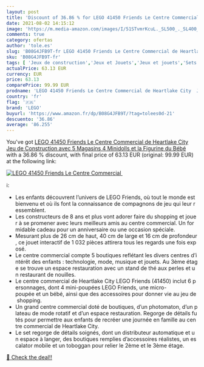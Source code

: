 ```yaml
---
layout: post
title: 'Discount of 36.86 % for LEGO 41450 Friends Le Centre Commercial '
date: 2021-08-02 14:15:12
image: 'https://m.media-amazon.com/images/I/51STvmrKcuL._SL500_._SL400_.jpg'
comments: true
category: ofertas
author: 'tole.es'
slug: 'B08G4JFB9T-fr LEGO 41450 Friends Le Centre Commercial de Heartlake City...'
sku: 'B08G4JFB9T-fr'
tags: [ 'Jeux de construction','Jeux et Jouets','Jeux et jouets','Sets de jeux de construction','lego', ]
actualPrice: 63.13 EUR
currency: EUR
price: 63.13
comparePrice: 99.99 EUR
prodname: 'LEGO 41450 Friends Le Centre Commercial de Heartlake City  Jeu de Construction avec 5 Magasins  4 Minidolls et la Figurine du Bébé'
country: 'fr'
flag: '🇫🇷'
brand: 'LEGO'
buyurl: 'https://www.amazon.fr/dp/B08G4JFB9T/?tag=tolees0d-21'
descuento: '36.86'
average: '86.255'
---
```


You've got [LEGO 41450 Friends Le Centre Commercial de Heartlake City  Jeu de Construction avec 5 Magasins  4 Minidolls et la Figurine du Bébé](https://www.amazon.fr/dp/B08G4JFB9T/?tag=tolees0d-21) with a  36.86 % discount, with final price of 63.13 EUR (original: 99.99 EUR) at the following link:

[![LEGO 41450 Friends Le Centre Commercial ](https://m.media-amazon.com/images/I/51STvmrKcuL._SL500_._SL400_.jpg)](https://www.amazon.fr/dp/B08G4JFB9T/?tag=tolees0d-21)

ℹ️:

- Les enfants découvrent l’univers de LEGO Friends, où tout le monde est bienvenu et où ils font la connaissance de compagnons de jeu qui leur ressemblent.
- Les constructeurs de 8 ans et plus vont adorer faire du shopping et jouer à se promener avec leurs meilleurs amis au centre commercial. Un formidable cadeau pour un anniversaire ou une occasion spéciale.
- Mesurant plus de 26 cm de haut, 40 cm de large et 16 cm de profondeur, ce jouet interactif de 1 032 pièces attirera tous les regards une fois exposé.
- Le centre commercial compte 5 boutiques reflétant les divers centres d’intérêt des enfants : technologie, mode, musique et jouets. Au 3ème étage se trouve un espace restauration avec un stand de thé aux perles et un restaurant de nouilles.
- Le centre commercial de Heartlake City LEGO Friends (41450) inclut 6 personnages, dont 4 mini-poupées LEGO Friends, une micro-poupée et un bébé, ainsi que des accessoires pour donner vie au jeu de shopping.
- Un grand centre commercial doté de boutiques, d’un photomaton, d’un plateau de mode rotatif et d’un espace restauration. Regorge de détails futés pour permettre aux enfants de recréer une journée en famille au centre commercial de Heartlake City.
- Le set regorge de détails soignés, dont un distributeur automatique et un espace à langer, des boutiques remplies d’accessoires réalistes, un escalator mobile et un toboggan pour relier le 2ème et le 3ème étage.

[🛒 Check the deal!!](https://www.amazon.fr/dp/B08G4JFB9T/?tag=tolees0d-21)
